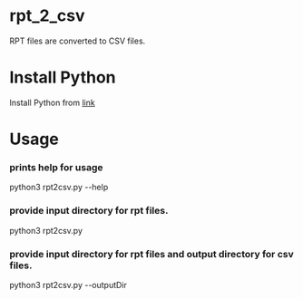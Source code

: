 # rpt_2_csv
RPT files are converted to CSV files.


# Install Python
Install Python from [link](https://www.python.org/downloads/release/python-392/)

# Usage

### prints help for usage
python3 rpt2csv.py --help


### provide input directory for rpt files.
python3 rpt2csv.py <Absolute Directory Path for rpt files>


### provide input directory for rpt files and output directory for csv files.
python3 rpt2csv.py <Absolute Directory Path for input rpt files> --outputDir <Absolute Directory Path for csv files>
